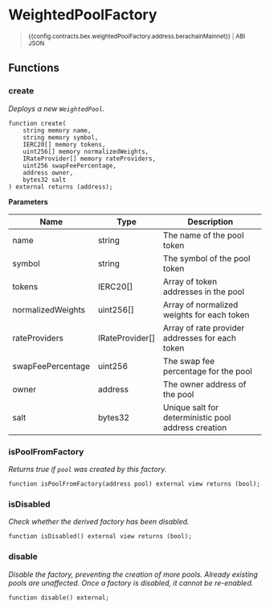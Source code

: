 <script setup>
  import config from '@berachain/config/constants.json';
</script>

# WeightedPoolFactory

> <small><a target="_blank" :href="config.websites.berascan.url + 'address/' + config.contracts.bex.weightedPoolFactory.address.berachainMainnet">{{config.contracts.bex.weightedPoolFactory.address.berachainMainnet}}</a><span v-if="config.contracts.bex.weightedPoolFactory.abi">&nbsp;|&nbsp;<a target="_blank" :href="config.contracts.bex.weightedPoolFactory.abi">ABI JSON</a></span></small>

## Functions

### create

_Deploys a new `WeightedPool`._

```solidity
function create(
    string memory name,
    string memory symbol,
    IERC20[] memory tokens,
    uint256[] memory normalizedWeights,
    IRateProvider[] memory rateProviders,
    uint256 swapFeePercentage,
    address owner,
    bytes32 salt
) external returns (address);
```

**Parameters**

| Name              | Type            | Description                                         |
| ----------------- | --------------- | --------------------------------------------------- |
| name              | string          | The name of the pool token                          |
| symbol            | string          | The symbol of the pool token                        |
| tokens            | IERC20[]        | Array of token addresses in the pool                |
| normalizedWeights | uint256[]       | Array of normalized weights for each token          |
| rateProviders     | IRateProvider[] | Array of rate provider addresses for each token     |
| swapFeePercentage | uint256         | The swap fee percentage for the pool                |
| owner             | address         | The owner address of the pool                       |
| salt              | bytes32         | Unique salt for deterministic pool address creation |

### isPoolFromFactory

_Returns true if `pool` was created by this factory._

```solidity
function isPoolFromFactory(address pool) external view returns (bool);
```

### isDisabled

_Check whether the derived factory has been disabled._

```solidity
function isDisabled() external view returns (bool);
```

### disable

_Disable the factory, preventing the creation of more pools. Already existing pools are unaffected.
Once a factory is disabled, it cannot be re-enabled._

```solidity
function disable() external;
```
